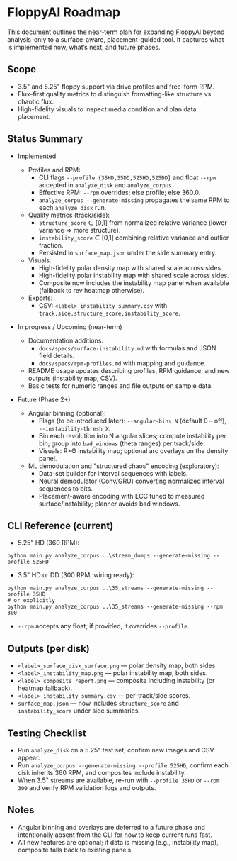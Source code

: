 # FloppyAI Roadmap

This document outlines the near-term plan for expanding FloppyAI beyond analysis-only to a surface-aware, placement-guided tool. It captures what is implemented now, what’s next, and future phases.

## Scope
- 3.5" and 5.25" floppy support via drive profiles and free-form RPM.
- Flux-first quality metrics to distinguish formatting-like structure vs chaotic flux.
- High-fidelity visuals to inspect media condition and plan data placement.

## Status Summary

- Implemented
  - Profiles and RPM:
    - CLI flags `--profile {35HD,35DD,525HD,525DD}` and float `--rpm` accepted in `analyze_disk` and `analyze_corpus`.
    - Effective RPM: `--rpm` overrides; else profile; else 360.0.
    - `analyze_corpus --generate-missing` propagates the same RPM to each `analyze_disk` run.
  - Quality metrics (track/side):
    - `structure_score` ∈ [0,1] from normalized relative variance (lower variance ⇒ more structure).
    - `instability_score` ∈ [0,1] combining relative variance and outlier fraction.
    - Persisted in `surface_map.json` under the side summary entry.
  - Visuals:
    - High-fidelity polar density map with shared scale across sides.
    - High-fidelity polar instability map with shared scale across sides.
    - Composite now includes the instability map panel when available (fallback to rev heatmap otherwise).
  - Exports:
    - CSV: `<label>_instability_summary.csv` with `track,side,structure_score,instability_score`.

- In progress / Upcoming (near-term)
  - Documentation additions:
    - `docs/specs/surface-instability.md` with formulas and JSON field details.
    - `docs/specs/rpm-profiles.md` with mapping and guidance.
  - README usage updates describing profiles, RPM guidance, and new outputs (instability map, CSV).
  - Basic tests for numeric ranges and file outputs on sample data.

- Future (Phase 2+)
  - Angular binning (optional):
    - Flags (to be introduced later): `--angular-bins N` (default 0 – off), `--instability-thresh X`.
    - Bin each revolution into N angular slices; compute instability per bin; group into `bad_windows` (theta ranges) per track/side.
    - Visuals: R×Θ instability map; optional arc overlays on the density panel.
  - ML demodulation and "structured chaos" encoding (exploratory):
    - Data-set builder for interval sequences with labels.
    - Neural demodulator (Conv/GRU) converting normalized interval sequences to bits.
    - Placement-aware encoding with ECC tuned to measured surface/instability; planner avoids bad windows.

## CLI Reference (current)

- 5.25" HD (360 RPM):
```
python main.py analyze_corpus ..\stream_dumps --generate-missing --profile 525HD
```
- 3.5" HD or DD (300 RPM; wiring ready):
```
python main.py analyze_corpus ..\35_streams --generate-missing --profile 35HD
# or explicitly
python main.py analyze_corpus ..\35_streams --generate-missing --rpm 300
```
- `--rpm` accepts any float; if provided, it overrides `--profile`.

## Outputs (per disk)
- `<label>_surface_disk_surface.png` — polar density map, both sides.
- `<label>_instability_map.png` — polar instability map, both sides.
- `<label>_composite_report.png` — composite including instability (or heatmap fallback).
- `<label>_instability_summary.csv` — per-track/side scores.
- `surface_map.json` — now includes `structure_score` and `instability_score` under side summaries.

## Testing Checklist
- Run `analyze_disk` on a 5.25" test set; confirm new images and CSV appear.
- Run `analyze_corpus --generate-missing --profile 525HD`; confirm each disk inherits 360 RPM, and composites include instability.
- When 3.5" streams are available, re-run with `--profile 35HD` or `--rpm 300` and verify RPM validation logs and outputs.

## Notes
- Angular binning and overlays are deferred to a future phase and intentionally absent from the CLI for now to keep current runs fast.
- All new features are optional; if data is missing (e.g., instability map), composite falls back to existing panels.

